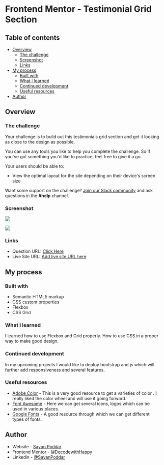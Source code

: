 # Frontend Mentor - Testimonial Grid Section

## Table of contents

- [Overview](#overview)
  - [The challenge](#the-challenge)
  - [Screenshot](#screenshot)
  - [Links](#links)
- [My process](#my-process)
  - [Built with](#built-with)
  - [What I learned](#what-i-learned)
  - [Continued development](#continued-development)
  - [Useful resources](#useful-resources)
- [Author](#author)


## Overview

### The challenge

Your challenge is to build out this testimonials grid section and get it looking as close to the design as possible.

You can use any tools you like to help you complete the challenge. So if you've got something you'd like to practice, feel free to give it a go.

Your users should be able to:

- View the optimal layout for the site depending on their device's screen size

Want some support on the challenge? [Join our Slack community](https://www.frontendmentor.io/slack) and ask questions in the **#help** channel.

### Screenshot

![](./design/Screenshot-desktop.png)

![](./design/Screenshot-Mobile.png)

### Links

- Question URL: [Click Here](https://www.frontendmentor.io/challenges/testimonials-grid-section-Nnw6J7Un7/hub/testimonials-grid-section-208z_ztkW)
- Live Site URL: [Add live site URL here](https://your-live-site-url.com)

## My process

### Built with

- Semantic HTML5 markup
- CSS custom properties
- Flexbox
- CSS Grid

### What I learned

I learned how to use Flexbox and Grid properly. How to use CSS in a proper way to make good design.

### Continued development

In my upcoming projects I would like to deploy bootstrap and js which will further add responsiveness and several features.

### Useful resources

- [Adobe Color](https://color.adobe.com/create/color-wheel) - This is a very good resource to get a varieties of color . I really liked the color wheel and will use it going forward.
- [Font Awesome](https://fontawesome.com/) - Here we can get several icons, logos which can be used in various places.
- [Google Fonts](https://fonts.google.com/) - A good resource through which we can get different types of fonts.

## Author

- Website - [Sayan Poddar](https://github.com/DecodewithHappy/Testimonials-grid-section-main)
- Frontend Mentor - [@DecodewithHappy](https://www.frontendmentor.io/profile/DecodewithHappy)
- Linkedin - [@SayanPoddar](https://www.linkedin.com/in/sayan-poddar-71777222a/)
